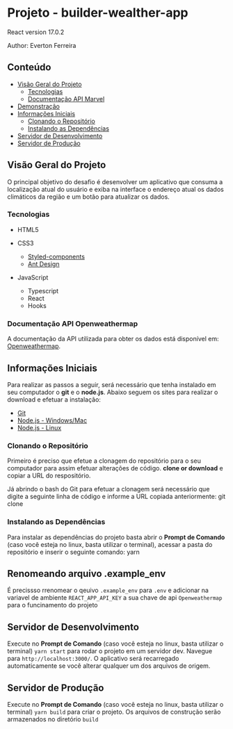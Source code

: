 # Projeto - builder-wealther-app

React version 17.0.2

Author:
Everton Ferreira

## Conteúdo
- [Visão Geral do Projeto](#visão-geral-do-projeto)
  - [Tecnologias](#tecnologias)
  - [Documentação API Marvel](#documentação-api-marvel)
- [Demonstração](#demonstracao)
- [Informações Iniciais](#informações-iniciais)
  - [Clonando o Repositório](#clonando-o-repositório)
  - [Instalando as Dependências](#instalando-as-dependências)
- [Servidor de Desenvolvimento](#servidor-de-desenvolvimento)
- [Servidor de Produção](#servidor-de-Produção)

## Visão Geral do Projeto
O principal objetivo do desafio é desenvolver um aplicativo que consuma a localização atual do usuário e exiba na interface o endereço atual os dados climáticos da região e um botão para atualizar os dados.

### Tecnologias
- HTML5

- CSS3
  - [Styled-components](https://styled-components.com/)
  - [Ant Design](https://ant.design/)

- JavaScript
  - Typescript
  - React
  - Hooks

### Documentação API Openweathermap
A documentação da API utilizada para obter os dados está disponível em: [Openweathermap](https://openweathermap.org/current).

## Informações Iniciais
Para realizar as passos a seguir, será necessário que tenha instalado em seu computador o **git** e o **node.js**. Abaixo seguem os sites para realizar o download e efetuar a instalação:
- [Git](https://git-scm.com/downloads)
- [Node.js - Windows/Mac](https://nodejs.org/en/download/)
- [Node.js - Linux](https://nodejs.org/en/download/package-manager/)

### Clonando o Repositório
Primeiro é preciso que efetue a clonagem do repositório para o seu computador para assim efetuar alterações de código.
**clone or download** e copiar a URL do respositório.

Já abrindo o bash do Git para efetuar a clonagem será necessário que digite a seguinte linha de código e informe a URL copiada anteriormente:
git clone <url-do-repositorio>

### Instalando as Dependências
Para instalar as dependências do projeto basta abrir o **Prompt de Comando** (caso você esteja no linux, basta utilizar o terminal), acessar a pasta do repositório e inserir o seguinte comando:
yarn

## Renomeando arquivo .example_env
É precissso rrenomear o qeuivo `.example_env` para `.env` e adicionar na variavel de ambiente `REACT_APP_API_KEY` a sua chave de api `Openweathermap` para o funcinamento do projeto

## Servidor de Desenvolvimento

Execute no **Prompt de Comando** (caso você esteja no linux, basta utilizar o terminal) `yarn start` para rodar o projeto em um servidor dev. Navegue para `http://localhost:3000/`. O aplicativo será recarregado automaticamente se você alterar qualquer um dos arquivos de origem.

## Servidor de Produção

Execute no **Prompt de Comando** (caso você esteja no linux, basta utilizar o terminal) `yarn build` para criar o projeto. Os arquivos de construção serão armazenados no diretório `build`
